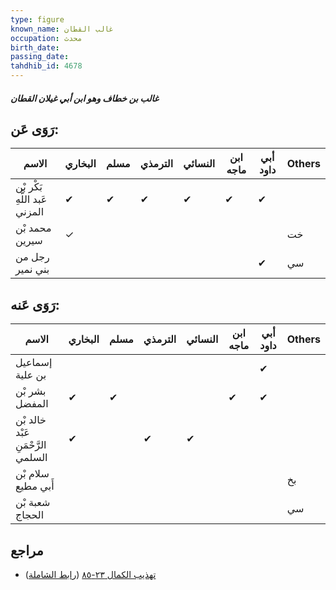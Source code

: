 ```yaml
---
type: figure
known_name: غالب القطان
occupation: محدث
birth_date:
passing_date:
tahdhib_id: 4678
---
```

##### غالب بن خطاف وهو ابن أبي غيلان القطان

## رَوَى عَن:
| الاسم                         | البخاري | مسلم | الترمذي | النسائي | ابن ماجه | أبي داود | Others |
| ----------------------------- | ------- | ---- | ------- | ------- | -------- | -------- | ------ |
| بَكْر بْن عَبد اللَّهِ المزني | ✔       | ✔    | ✔       | ✔       | ✔        | ✔        |        |
| محمد بْن سيرين                | ✓       |      |         |         |          |          | خت     |
| رجل من بني نمير               |         |      |         |         |          | ✔        | سي     |
## رَوَى عَنه:
| الاسم                             | البخاري | مسلم | الترمذي | النسائي | ابن ماجه | أبي داود | Others |
| --------------------------------- | ------- | ---- | ------- | ------- | -------- | -------- | ------ |
| إسماعيل بن علية                   |         |      |         |         |          | ✔        |        |
| بشر بْن المفضل                    | ✔       | ✔    |         |         | ✔        | ✔        |        |
| خالد بْن عَبْد الرَّحْمَنِ السلمي | ✔       |      | ✔       | ✔       |          |          |        |
| سلام بْن أَبي مطيع                |         |      |         |         |          |          | بخ     |
| شعبة بْن الحجاج                   |         |      |         |         |          |          | سي     |
## مراجع
- [تهذيب الكمال ٢٣-٨٥](obsidian://open?vault=Tahdhib-al-Kamal&file=Figures/٤٦٧٨-غالب%20بن%20خطاف%20وهو%20ابن%20أبي%20غيلان%20القطان) ([رابط الشاملة](https://shamela.ws/book/3722/11972))